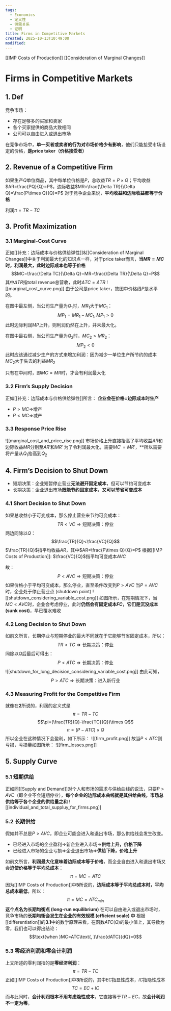 ```yaml
---
tags:
  - Economics
  - 定义性
  - 供需关系
  - 证明
title: Firms in Competitive Markets
created: 2025-10-13T10:49:00
modified:
---
```

[[IMP Costs of Production]]
[[Consideration of Marginal Changes]]
# Firms in Competitive Markets
## 1. Def
竞争市场：
- 存在足够多的买家和卖家
- 各个买家提供的商品大致相同
- 公司可以自由进入或退出市场

在竞争市场中，**单一买者或卖者的行为对市场价格少有影响**，他们只能接受市场设定的价格，**是price taker（价格接受者）**

## 2. Revenue of a Competitive Firm
如果生产$Q$单位商品，其中每单位价格是$P$，$\text{总收益} TR =P\times Q$；平均收益$AR=\frac{PQ}{Q}=P$，边际收益$MR=\frac{\Delta TR}{\Delta Q}=\frac{P\times Q}{Q}=P$
对于竞争企业来说，**平均收益和边际收益都等于价格**

利润$\pi=TR-TC$

## 3. Profit Maximization
### 3.1 Marginal-Cost Curve
正如[[补充：边际成本与价格供给弹性]]&[[Consideration of Marginal Changes]]中关于利润最大化的知识点一样，对于price taker而言，**当$MR=MC$时，利润最大，此时边际成本也等于价格**
$$MC=\frac{\Delta TC}{\Delta Q}=MR=\frac{\Delta TR}{\Delta Q}=P$$
其中$\Delta TR$指total revenue总营收，此时$\Delta TC=\Delta TR$
![[marginal_cost_curve.png]]
由于公司是price taker，故图中价格线$P$是水平的。

在图中最左侧，当公司生产量为$Q_1$时，$MR_1$大于$MC_1$：
$$MP_1=MR_1-MC_1, MP_1>0$$
此时边际利润$MP$上升，则利润仍然在上升，并未最大化。

在图中最右侧，当公司生产量为$Q_2$时，$MC_2>MR_2$：
$$MP_2<0$$
此时应该通过减少生产的方式来增加利润：因为减少一单位生产所节约的成本$MC_2$大于失去的利益$MR_2$

只有在中间时，即$MC=MR$时，才会有利润最大化

### 3.2 Firm’s Supply Decision
正如[[补充：边际成本与价格供给弹性]]所言：
**企业会在价格=边际成本时生产**
- $P>MC\Rightarrow$增产
- $P<MC\Rightarrow$减产

### 3.3 Response Price Rise 
![[marginal_cost_and_price_rise.png]]
市场价格上升直接抬高了平均收益$AR$和边际收益$MR$分别至$AR'$和$MR'$
为了令利润最大化，需要$MC'=MR'$，**所以需要将产量从$Q_1$抬高到$Q_2$

## 4. Firm’s Decision to Shut Down
- 短期决策：企业短暂停止营业**无法避开固定成本**，但可以节约可变成本
- 长期决策：企业退出市场**既能节约固定成本，又可以节省可变成本**

### 4.1 Short Decision to Shut Down
如果总收益小于可变成本，那么停止营业来节约可变成本：
$$TR<VC\Rightarrow\text{短期决策：停业}$$
两边同除以$Q$：
$$\frac{TR}{Q}<\frac{VC}{Q}$$
$\frac{TR}{Q}$指平均收益$AR$，其中$AR=\frac{P\times Q}{Q}=P$
根据[[IMP Costs of Production]]:
$\frac{VC}{Q}$指平均可变成本$AVC$

故：
$$P<AVC\Rightarrow\text{短期决策：停业}$$
如果价格小于平均可变成本，那么停业，直至条件改变到$P>AVC$
当$P=AVC$时，企业处于停止营业点 (shutdown point)
![[shutdown_considering_variable_cost.png]]
如图所示，在短期情况下，当$MC<AVC$时，企业会考虑停业，此时**仍然会有固定成本$FC$，它们是沉没成本 (sunk cost)**，早已覆水难收

### 4.2 Long Decision to Shut Down
如前文所言，长期停业与短期停业的最大不同就在于它能够节省固定成本，所以：
$$TR<TC\Rightarrow\text{长期决策：停业}$$
同除以$Q$后最后可得出：
$$P<ATC\Rightarrow\text{长期决策：停业}$$
![[shutdown_for_long_decision_considering_variable_cost.png]]
由此可知，
$$P>ATC\Rightarrow\text{长期决策：进入新行业}$$
### 4.3 Measuring Profit for the Competitive Firm
就像在**2**所说的，利润的定义式是
$$\pi=TR-TC$$
$$\pi=(\frac{TR}{Q}-\frac{TC}{Q})\times Q$$
$$\pi=(P-ATC)\times Q$$
所以企业在这种情况下会盈利，如下所示：
![[firm_profit.png]]
故当$P<ATC$则亏损，亏损量如图所示：
![[firm_losses.png]]

## 5. Supply Curve

### 5.1 短期供给
正如同[[Supply and Demand]]对个人和市场的需求与供给曲线的说法，只要$P>AVC$（即企业不会短期停业），**每个企业的边际成本曲线就是其供给曲线，市场总供给等于各个企业的供给量之和**
![[individual_and_total_suppluy_for_firms.png]]

### 5.2 长期供给
假如并不总是$P>AVC$，即企业可能会进入和退出市场，那么供给线会发生改变。
- 已经进入市场的企业盈利$\Rightarrow$新企业进入市场$\Rightarrow$**供给上升，价格下降**
- 已经进入市场的企业亏损$\Rightarrow$企业退出市场$\Rightarrow$**供给下降，价格上升**

如前文所言，**利润最大化意味着边际成本等于价格**，而企业自由进入和退出市场又会**迫使价格等于平均总成本**：
$$\pi=MC=ATC$$
因为[[IMP Costs of Production]]中**5**所说的，**边际成本等于平均总成本时，平均总成本最低**，所以：
$$\pi=MC=ATC_{min}$$
**这个点名为长期均衡点 (long-run equilibrium)**
在可以自由进入或退出市场时，竞争市场的**长期均衡会发生在企业的有效规模 (efficient scale) 中**
根据[[differentiation]]的**3.1**中的数学原理来看，在函数$ATC(Q)$的最小值上，其导数为零，我们也可以得出结论：
$$\text{when }MC=ATC\text{, }\frac{dATC}{dQ}=0$$

### 5.3 零经济利润和零会计利润
上文所述的零利润指的是**零经济利润**：
$$\pi=TR-TC$$
正如[[IMP Costs of Production]]中**3**所说的，其中$EC$指显性成本，$IC$指隐性成本
$$TC=EC+IC$$
而与此同时，**会计利润根本不用考虑隐性成本**，它直接等于$TR-EC$，故**会计利润不一定为零**。
